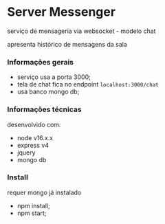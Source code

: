 # Server Messenger

serviço de mensageria via websocket - modelo chat

apresenta histórico de mensagens da sala

### Informações gerais

- serviço usa a porta 3000;
- tela de chat fica no endpoint `localhost:3000/chat`
- usa banco mongo db;

### Informações técnicas

desenvolvido com:
- node v16.x.x
- express v4
- jquery
- mongo db

### Install

requer mongo já instalado

- npm install;
- npm start;



